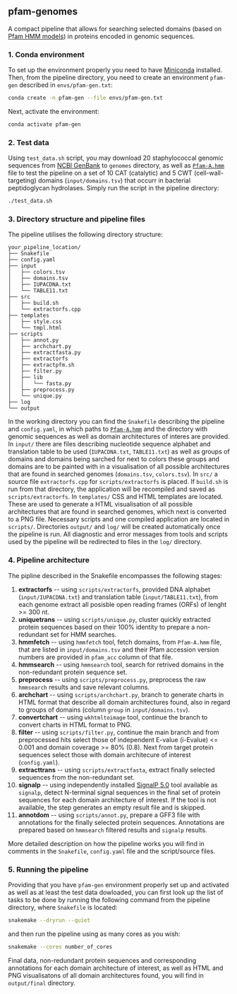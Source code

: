 ## pfam-genomes

A compact pipeline that allows for searching selected domains (based on [Pfam HMM models](https://www.ebi.ac.uk/interpro/download/pfam)) in proteins encoded in genomic sequences.

### 1. Conda environment
To set up the environment properly you need to have [Miniconda](https://docs.conda.io/en/latest/miniconda.html) installed. Then, from the pipeline directory, you need to create an environment `pfam-gen` described in `envs/pfam-gen.txt`:
```bash
conda create -n pfam-gen --file envs/pfam-gen.txt
```
Next, activate the environment:
```bash
conda activate pfam-gen
```
### 2. Test data
Using `test_data.sh` script, you may download 20 staphylococcal genomic sequences from [NCBI GenBank](https://ftp.ncbi.nlm.nih.gov/genomes) to `genomes` directory, as well as [`Pfam-A.hmm`](https://www.ebi.ac.uk/interpro/download/Pfam/) file to test the pipeline on a set of 10 CAT (catalytic) and 5 CWT (cell-wall-targeting) domains (`input/domains.tsv`) that occurr in bacterial peptidoglycan hydrolases. Simply run the script in the pipeline directory:
```bash
./test_data.sh
```
### 3. Directory structure and pipeline files
The pipeline utilises the following directory structure:
```
your_pipeline_location/
├── Snakefile
├── config.yaml
├── input
│   ├── colors.tsv
│   ├── domains.tsv
│   ├── IUPACDNA.txt
│   └── TABLE11.txt
├── src
│   ├── build.sh
│   └── extractorfs.cpp
├── templates
│   ├── style.css
│   └── tmpl.html
├── scripts
│   ├── annot.py
│   ├── archchart.py
│   ├── extractfasta.py
│   ├── extractorfs
│   ├── extractpfm.sh
│   ├── filter.py
│   ├── lib
│   │   └── fasta.py
│   ├── preprocess.py
│   └── unique.py
├── log
└── output
```
In the working directory you can find the `Snakefile` describing the pipeline and `config.yaml`, in which paths to [`Pfam-A.hmm`](https://www.ebi.ac.uk/interpro/download/Pfam) and the directory with genomic sequences as well as domain architectures of interes are provided. In `input/` there are files describing nucleotide sequence alphabet and translation table to be used (`IUPACDNA.txt`, `TABLE11.txt`) as well as groups of domains and domains being sarched for next to colors these groups and domains are to be painted with in a visualisation of all possible architectures that are found in searched genomes (`domains.tsv`, `colors.tsv`). In `src/` a source file `extractorfs.cpp` for `scripts/extractorfs` is placed. If `build.sh` is run from that directory, the application will be recompiled and saved as `scripts/extractorfs`. In `templates/` CSS and HTML templates are located. These are used to generate a HTML visualisation of all possible architectures that are found in searched genomes, which next is converted to a PNG file. Necessary scripts and one compiled application are located in `scripts/`. Directories `output/` and `log/` will be created automatically once the pipeline is run. All diagnostic and error messages from tools and scripts used by the pipeline will be redirected to files in the `log/` directory.

### 4. Pipeline architecture
The pipline described in the Snakefile encompasses the following stages:
1. **extractorfs** -- using `scripts/extractorfs`, provided DNA alphabet (`input/IUPACDNA.txt`) and translation table (`input/TABLE11.txt`), from each genome extract all posisble open reading frames (ORFs) of lenght >= 300&nbsp;nt.
1. **uniquetrans** -- using `scripts/unique.py`, cluster quickly extracted protein sequences based on their 100% identity to prepare a non-redundant set for HMM searches.
1. **hmmfetch** -- using `hmmfetch` tool, fetch domains, from `Pfam-A.hmm` file, that are listed in `input/domains.tsv` and their Pfam accession version numbers are provided in `pfam_acc` column of that file.
1. **hmmsearch** -- using `hmmsearch` tool, search for retrived domains in the non-redundant protein sequence set.
1. **preprocess** -- using `scripts/preprocess.py`, preprocess the raw `hmmsearch` results and save relevant columns.
1. **archchart** -- using `scripts/archchart.py`, branch to generate charts in HTML format that describe all domain architectures found, also in regard to groups of domains (column `group` in `input/domains.tsv`).
1. **convertchart** -- using `wkhtmltoimage` tool, continue the branch to convert charts in HTML format to PNG.
1. **filter** -- using `scripts/filter.py`, continue the main branch and from preprocessed hits select those of independent E-value (i-Evalue) <= 0.001 and domain coverage >= 80% (0.8). Next from target protein sequences select those with domain architecure of interest (`config.yaml`).
1. **extracttrans** -- using `scripts/extractfasta`, extract finally selected sequences from the non-redundant set.
1. **signalp** -- using independently installed [SignalP 5.0](https://services.healthtech.dtu.dk/services/SignalP-5.0) tool available as `signalp`, detect N-terminal signal sequences in the final set of protein sequences for each domain architecture of interest. If the tool is not available, the step generates an empty result file and is skipped.
1. **annotdom** -- using `scripts/annot.py`, prepare a GFF3 file with annotations for the finally selected protein sequences. Annotations are prepared based on `hmmsearch` filtered results and `signalp` results.

More detailed description on how the pipeline works you will find in comments in the `Snakefile`, `config.yaml` file and the script/source files.

### 5. Running the pipeline
Providing that you have `pfam-gen` environment properly set up and activated as well as at least the test data dowloaded, you can first look up the list of tasks to be done by running the following command from the pipeline directory, where `Snakefile` is located:
```bash
snakemake --dryrun --quiet
```
and then run the pipeline using as many cores as you wish:
```bash
snakemake --cores number_of_cores
```
Final data, non-redundant protein sequences and corresponding annotations for each domain architecture of interest, as well as HTML and PNG visualisatons of all domain architectures found, you will find in `output/final` directory.

